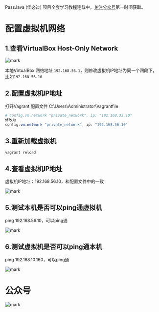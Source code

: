 PassJava (佳必过) 项目全套学习教程连载中，[关注公众号](#公众号)第一时间获取。

# 配置虚拟机网络

## 1.查看VirtualBox Host-Only Network

![mark](http://cdn.jayh.club/blog/20200408/mh0LjwASREf6.png?imageslim)

本地VirtualBox 网络地址 `192.168.56.1`，则修改虚拟机IP地址为同一个网段下，比如`192.168.56.10`

## 2.配置虚拟机IP地址

打开Vagrant 配置文件 C:\Users\Administrator\Vagrantfile

``` powershell
# config.vm.network "private_network", ip: "192.168.33.10"
修改为
config.vm.network "private_network", ip: "192.168.56.10"
```

## 3.重新加载虚拟机

``` shell
vagrant reload
```

## 4.查看虚拟机IP地址

虚拟机IP地址：192.168.56.10，和配置文件中的一致

![mark](http://cdn.jayh.club/blog/20200408/o8OTm5m7g5Ht.png?imageslim)

## 5.测试本机是否可以ping通虚拟机

ping 192.168.56.10，可以ping通

![mark](http://cdn.jayh.club/blog/20200408/raELgTdl3IXc.png?imageslim)

## 6.测试虚拟机是否可以ping通本机

ping 192.168.10.160，可以ping通

![mark](http://cdn.jayh.club/blog/20200408/KdrPRo5UJsCR.png?imageslim)

# 公众号

![mark](http://cdn.jayh.club/blog/20200404/GU60Sv47XT7J.png?imageslim)